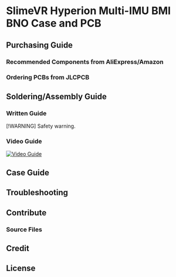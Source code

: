 # SlimeVR Hyperion Multi-IMU BMI BNO Case and PCB

## Purchasing Guide

### Recommended Components from AliExpress/Amazon

### Ordering PCBs from JLCPCB

## Soldering/Assembly Guide

### Written Guide

[!WARNING]
Safety warning.

### Video Guide
[![Video Guide](http://i3.ytimg.com/vi/Jj9A87dSZgY/hqdefault.jpg)](https://www.youtube.com/watch?v=Jj9A87dSZgY "Video Guide")

## Case Guide

## Troubleshooting

## Contribute

### Source Files

## Credit

## License
